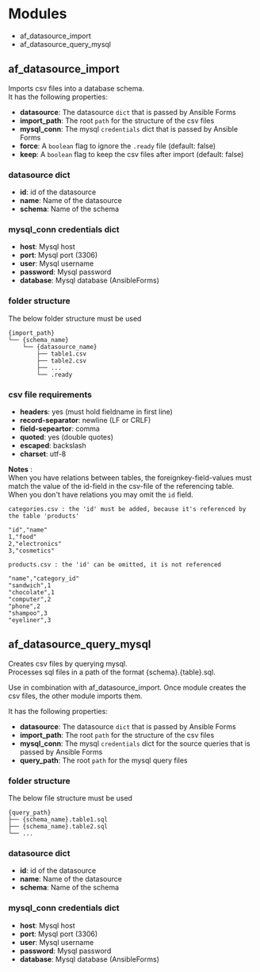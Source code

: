 # Modules

- af_datasource_import
- af_datasource_query_mysql

## af_datasource_import

Imports csv files into a database schema.  
It has the following properties:

- **datasource**: The datasource `dict` that is passed by Ansible Forms
- **import_path**: The root `path` for the structure of the csv files
- **mysql_conn**: The mysql `credentials` dict that is passed by Ansible Forms
- **force**: A `boolean` flag to ignore the `.ready` file (default: false)
- **keep**: A `boolean` flag to keep the csv files after import (default: false)

### datasource dict

- **id**: id of the datasource
- **name**: Name of the datasource
- **schema**: Name of the schema

### mysql_conn credentials dict

- **host**: Mysql host
- **port**: Mysql port (3306)
- **user**: Mysql username
- **password**: Mysql password
- **database**: Mysql database (AnsibleForms)

### folder structure

The below folder structure must be used

```
{import_path}
└── {schema_name}
    └── {datasource_name}
        ├── table1.csv
        ├── table2.csv
        ├── ...
        └── .ready
```

### csv file requirements

- **headers**: yes (must hold fieldname in first line)
- **record-separator**: newline (LF or CRLF)
- **field-sepeartor**: comma
- **quoted**: yes (double quotes)
- **escaped**: backslash
- **charset**: utf-8

**Notes** :  
When you have relations between tables, the foreignkey-field-values must match the value of the id-field in the csv-file of the referencing table.  
When you don't have relations you may omit the `id` field.


```
categories.csv : the 'id' must be added, because it's referenced by the table 'products'

"id","name"
1,"food"
2,"electronics"
3,"cosmetics"

products.csv : the 'id' can be omitted, it is not referenced

"name","category_id"
"sandwich",1
"chocolate",1
"computer",2
"phone",2
"shampoo",3
"eyeliner",3
```

## af_datasource_query_mysql

Creates csv files by querying mysql.  
Processes sql files in a path of the format {schema}.{table}.sql.  

Use in combination with af_datasource_import.  Once module creates the csv files, the other module imports them.

It has the following properties:

- **datasource**: The datasource `dict` that is passed by Ansible Forms
- **import_path**: The root `path` for the structure of the csv files
- **mysql_conn**: The mysql `credentials` dict for the source queries that is passed by Ansible Forms
- **query_path**: The root `path` for the mysql query files

### folder structure

The below file structure must be used

```
{query_path}
├── {schema_name}.table1.sql
├── {schema_name}.table2.sql
└── ...
```

### datasource dict

- **id**: id of the datasource
- **name**: Name of the datasource
- **schema**: Name of the schema

### mysql_conn credentials dict

- **host**: Mysql host
- **port**: Mysql port (3306)
- **user**: Mysql username
- **password**: Mysql password
- **database**: Mysql database (AnsibleForms)